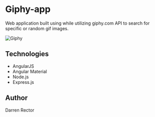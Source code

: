 # Giphy-app

Web application built using  while utilizing giphy.com API to search for specific or random gif images.

![Giphy](https://i.imgur.com/x4d0xSt.png "PHP")

## Technologies

- AngularJS
- Angular Material
- Node.js
- Express.js


## Author

Darren Rector
